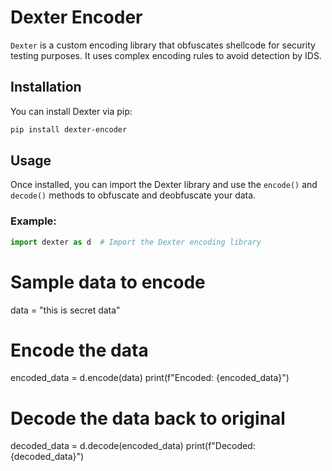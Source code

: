 # Dexter Encoder

`Dexter` is a custom encoding library that obfuscates shellcode for security testing purposes. It uses complex encoding rules to avoid detection by IDS.

## Installation

You can install Dexter via pip:

```bash
pip install dexter-encoder 
```

## Usage

Once installed, you can import the Dexter library and use the `encode()` and `decode()` methods to obfuscate and deobfuscate your data.

### Example:

```python
import dexter as d  # Import the Dexter encoding library
```

# Sample data to encode
data = "this is secret data"

# Encode the data
encoded_data = d.encode(data)
print(f"Encoded: {encoded_data}")

# Decode the data back to original
decoded_data = d.decode(encoded_data)
print(f"Decoded: {decoded_data}")
